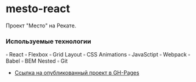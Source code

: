 # mesto-react
Проект "Место" на Рекате. 

### Используемые технологии
:white_small_square: React
:white_small_square: Flexbox
:white_small_square: Grid Layout
:white_small_square: CSS Animations
:white_small_square: JavaSctipt
:white_small_square: Webpack
:white_small_square: Babel
:white_small_square: BEM Nested
:white_small_square: Git




* [Ссылка на опубликованный проект в GH-Pages](https://mitkas7.github.io/mesto/)

